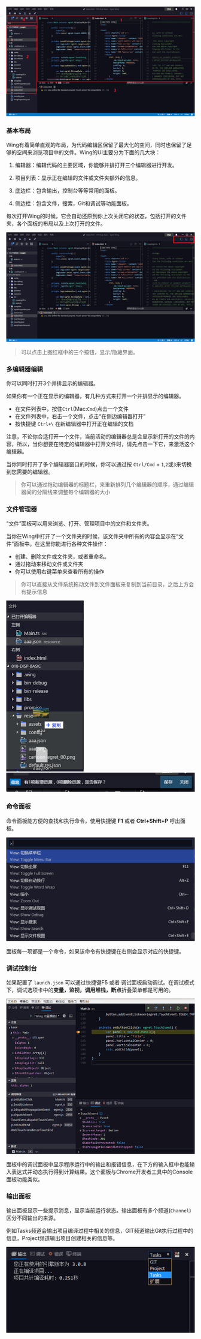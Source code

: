 
![image](1.png)

### 基本布局
Wing有着简单直观的布局，为代码编辑区保留了最大化的空间，同时也保留了足够的空间来浏览项目中的文件。Wing的UI主要分为下面的几大块：
1. 编辑器：编辑代码的主要区域，你能够并排打开三个编辑器进行开发。

2. 项目列表：显示正在编辑的文件或文件夹额外的信息。

3. 底边栏：包含输出，控制台等等常用的面板。

4. 侧边栏：包含文件，搜索，Git和调试等功能面板。

每次打开Wing的时候，它会自动还原到你上次关闭它的状态，包括打开的文件夹，各个面板的布局以及上次打开的文件。

![image](2.png)

> 可以点击上图红框中的三个按钮，显示/隐藏界面。

### 多编辑器编辑
你可以同时打开3个并排显示的编辑器。

如果你有一个正在显示的编辑器，有几种方式来打开一个并排显示的编辑器。
- 在文件列表中，按住`Ctrl`(Mac:`Cmd`)点击一个文件
- 在文件列表中，右击一个文件，点击“在侧边编辑器打开”
- 按快捷键 `Ctrl+\` 在新编辑器中打开正在编辑的文档

注意，不论你合适打开一个文件，当前活动的编辑器总是会显示新打开的文件的内容，所以，当你想要在特定的编辑器中打开文件时，请先点击一下它，来激活这个编辑器。

当你同时打开了多个编辑器窗口的时候，你可以通过按 `Ctrl/Cmd` + `1`,`2`或`3`来切换到您需要的编辑器。
> 你可以通过拖动编辑器的标题栏，来重新排列几个编辑器的顺序，通过编辑器间的分隔线来调整每个编辑器的大小

### 文件管理器

“文件”面板可以用来浏览、打开、管理项目中的文件和文件夹。

当你在Wing中打开了一个文件夹的时候，该文件夹中所有的内容会显示在“文件”面板中。在这里你能进行各种文件操作：
- 创建、删除文件或文件夹，或者重命名。
- 通过拖动来移动文件或文件夹
- 你可以使用右键菜单来查看所有的操作

> 你可以直接从文件系统拖动文件到文件面板来复制到当前目录，之后上方会有提示信息

![](3.png)
![](4.png)

### 命令面板

命令面板能方便的查找和执行命令，使用快捷键 **F1** 或者 **Ctrl+Shift+P** 呼出面板。

![](5.png)


面板每一项都是一个命令，如果该命令有快捷键在右侧会显示对应的快捷键。

### 调试控制台

如果配置了 `launch.json` 可以通过快捷键F5 或者 调试面板启动调试。在调试模式下，调试选项卡中的**变量，监视，调用堆栈，断点**折叠菜单都是可用的。

![](6.png)

面板中的调试面板中显示程序运行中的输出和报错信息，在下方的输入框中也能输入表达式并动态执行得到计算结果。这个面板与Chrome开发者工具中的Console面板功能类似。

### 输出面板

输出面板显示一些提示消息，显示当前运行状态。输出面板有多个频道(`Channel`)区分不同输出的来源。

例如Tasks频道会输出项目编译过程中相关的信息，GIT频道输出Git执行过程中的信息，Project频道输出项目创建相关的信息等。

![](7.png)